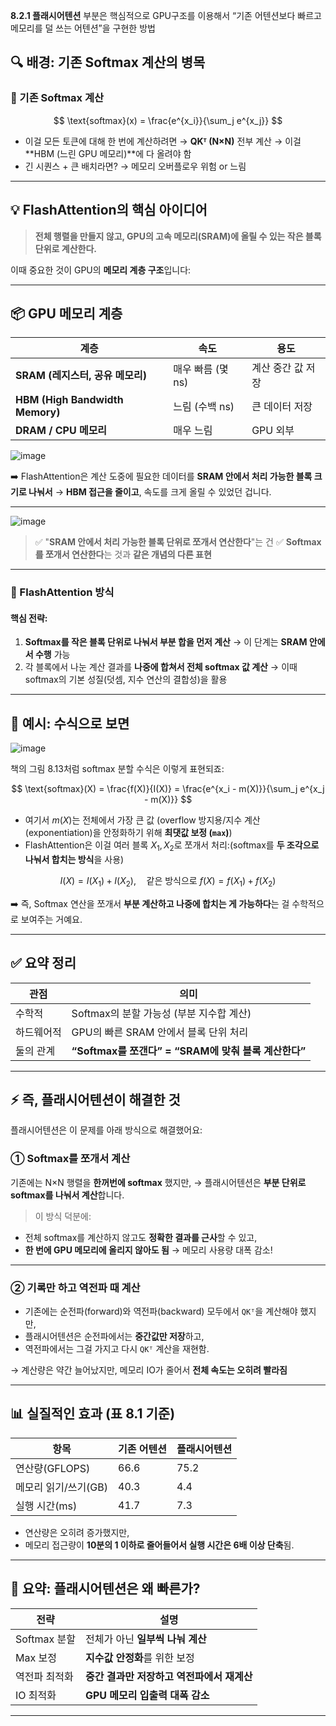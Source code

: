 **8.2.1 플래시어텐션** 부분은 핵심적으로 GPU구조를 이용해서 “기존 어텐션보다 빠르고 메모리를 덜 쓰는 어텐션”을 구현한 방법

## 🔍 배경: 기존 Softmax 계산의 병목

### 🔹 기존 Softmax 계산

$$
\text{softmax}(x) = \frac{e^{x_i}}{\sum_j e^{x_j}}
$$

* 이걸 모든 토큰에 대해 한 번에 계산하려면 →
  **QKᵀ (N×N)** 전부 계산 → 이걸 **HBM (느린 GPU 메모리)**에 다 올려야 함
* 긴 시퀀스 + 큰 배치라면? → 메모리 오버플로우 위험 or 느림
  
---

## 💡 FlashAttention의 핵심 아이디어

> **전체 행렬을 만들지 않고, GPU의 고속 메모리(SRAM)에 올릴 수 있는 작은 블록 단위로 계산한다.**

이때 중요한 것이 GPU의 **메모리 계층 구조**입니다:

---

## 📦 GPU 메모리 계층

| 계층                              | 속도           | 용도         |
| ------------------------------- | ------------ | ---------- |
| **SRAM (레지스터, 공유 메모리)**         | 매우 빠름 (몇 ns) | 계산 중간 값 저장 |
| **HBM (High Bandwidth Memory)** | 느림 (수백 ns)   | 큰 데이터 저장   |
| **DRAM / CPU 메모리**              | 매우 느림        | GPU 외부     |

![image](https://github.com/user-attachments/assets/d7f1d7a5-b3db-47c7-8220-e67aaa22fb54)

➡️ FlashAttention은 계산 도중에 필요한 데이터를 **SRAM 안에서 처리 가능한 블록 크기로 나눠서**
→ **HBM 접근을 줄이고**, 속도를 크게 올릴 수 있었던 겁니다.

---
![image](https://github.com/user-attachments/assets/315f96a2-87d1-4070-9646-d8a34443e313)

> ✅ "**SRAM 안에서 처리 가능한 블록 단위로 쪼개서 연산한다**"는 건
> ✅ **Softmax를 쪼개서 연산한다**는 것과 **같은 개념의 다른 표현**

---

### 🔸 FlashAttention 방식

#### 핵심 전략:

1. **Softmax를 작은 블록 단위로 나눠서 부분 합을 먼저 계산**
   → 이 단계는 **SRAM 안에서 수행** 가능
2. 각 블록에서 나눈 계산 결과를 **나중에 합쳐서 전체 softmax 값 계산**
   → 이때 softmax의 기본 성질(덧셈, 지수 연산의 결합성)을 활용

---

## 📌 예시: 수식으로 보면

![image](https://github.com/user-attachments/assets/3a4fcfd1-7518-4a72-b2cd-dae05f8c020a)

책의 그림 8.13처럼 softmax 분할 수식은 이렇게 표현되죠:

$$
\text{softmax}(X) = \frac{f(X)}{I(X)} = \frac{e^{x_i - m(X)}}{\sum_j e^{x_j - m(X)}}
$$

* 여기서 $m(X)$는 전체에서 가장 큰 값 (overflow 방지용/지수 계산(exponentiation)을 안정화하기 위해 **최댓값 보정 (`max`)**)
* FlashAttention은 이걸 여러 블록 $X_1, X_2$로 쪼개서 처리:(softmax를 **두 조각으로 나눠서 합치는 방식**을 사용)


$$
I(X) = I(X_1) + I(X_2), \quad \text{같은 방식으로 } f(X) = f(X_1) + f(X_2)
$$


➡️ 즉, Softmax 연산을 쪼개서 **부분 계산하고 나중에 합치는 게 가능하다**는 걸 수학적으로 보여주는 거예요.

---

## ✅ 요약 정리

| 관점    | 의미                                      |
| ----- | --------------------------------------- |
| 수학적   | Softmax의 분할 가능성 (부분 지수합 계산)             |
| 하드웨어적 | GPU의 빠른 SRAM 안에서 블록 단위 처리               |
| 둘의 관계 | **“Softmax를 쪼갠다” = “SRAM에 맞춰 블록 계산한다”** |

---

## ⚡️ 즉, 플래시어텐션이 해결한 것

플래시어텐션은 이 문제를 아래 방식으로 해결했어요:

### ① **Softmax를 쪼개서 계산**

기존에는 N×N 행렬을 **한꺼번에 softmax** 했지만,
→ 플래시어텐션은 **부분 단위로 softmax를 나눠서 계산**합니다.


> 이 방식 덕분에:

* 전체 softmax를 계산하지 않고도 **정확한 결과를 근사**할 수 있고,
* **한 번에 GPU 메모리에 올리지 않아도 됨** → 메모리 사용량 대폭 감소!
  
---

### ② **기록만 하고 역전파 때 계산**

* 기존에는 순전파(forward)와 역전파(backward) 모두에서 `QKᵀ`을 계산해야 했지만,
* 플래시어텐션은 순전파에서는 **중간값만 저장**하고,
* 역전파에서는 그걸 가지고 다시 `QKᵀ` 계산을 재현함.

→ 계산량은 약간 늘어났지만, 메모리 IO가 줄어서 **전체 속도는 오히려 빨라짐**

---

## 📊 실질적인 효과 (표 8.1 기준)

| 항목            | 기존 어텐션 | 플래시어텐션 |
| ------------- | ------ | ------ |
| 연산량(GFLOPS)   | 66.6   | 75.2   |
| 메모리 읽기/쓰기(GB) | 40.3   | 4.4    |
| 실행 시간(ms)     | 41.7   | 7.3    |

* 연산량은 오히려 증가했지만,
* 메모리 접근량이 **10분의 1 이하로 줄어들어서 실행 시간은 6배 이상 단축**됨.

---

## 🧩 요약: 플래시어텐션은 왜 빠른가?

| 전략         | 설명                        |
| ---------- | ------------------------- |
| Softmax 분할 | 전체가 아닌 **일부씩 나눠 계산**      |
| Max 보정     | **지수값 안정화**를 위한 보정        |
| 역전파 최적화    | **중간 결과만 저장하고 역전파에서 재계산** |
| IO 최적화     | **GPU 메모리 입출력 대폭 감소**     |

---
